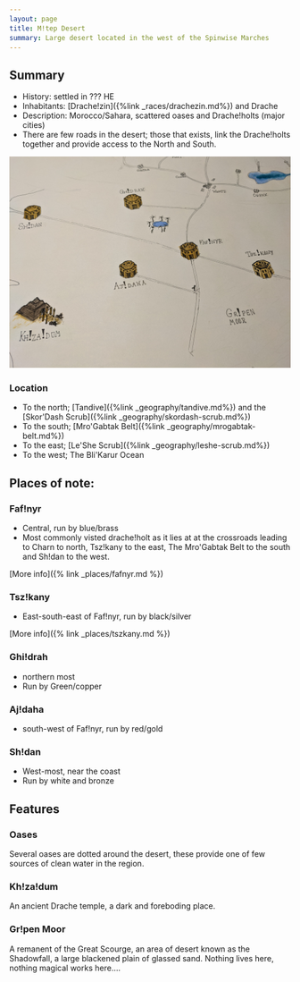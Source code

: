 ```yaml
---
layout: page
title: M!tep Desert
summary: Large desert located in the west of the Spinwise Marches
---
```


## Summary

- History: settled in ??? HE
- Inhabitants: [Drache!zin]({%link _races/drachezin.md%}) and Drache
- Description: Morocco/Sahara, scattered oases and Drache!holts (major cities)
- There are few roads in the desert; those that exists, link the Drache!holts together and provide access to the North and South.

![M!tep Desert](/assets/mtep_desert_v1.jpg)

### Location

- To the north; [Tandive]({%link _geography/tandive.md%}) and the [Skor'Dash Scrub]({%link _geography/skordash-scrub.md%})
- To the south; [Mro'Gabtak Belt]({%link _geography/mrogabtak-belt.md%})
- To the east; [Le'She Scrub]({%link _geography/leshe-scrub.md%})
- To the west; The Bli'Karur Ocean

## Places of note:

### Faf!nyr

- Central, run by blue/brass
- Most commonly visted drache!holt as it lies at at the crossroads leading to Charn to north, Tsz!kany to the east, The Mro'Gabtak Belt to the south and Sh!dan to the west.

[More info]({% link _places/fafnyr.md %})


### Tsz!kany

- East-south-east of Faf!nyr, run by black/silver

[More info]({% link _places/tszkany.md %})

### Ghi!drah

- northern most
- Run by Green/copper


### Aj!daha

- south-west of Faf!nyr, run by red/gold

### Sh!dan

- West-most, near the coast
- Run by white and bronze


## Features

### Oases

Several oases are dotted around the desert, these provide one of few sources of clean water in the region.

### Kh!za!dum

An ancient Drache temple, a dark and foreboding place. 

### Gr!pen Moor

A remanent of the Great Scourge, an area of desert known as the Shadowfall, a large blackened plain of glassed sand. Nothing lives here, nothing magical works here….
